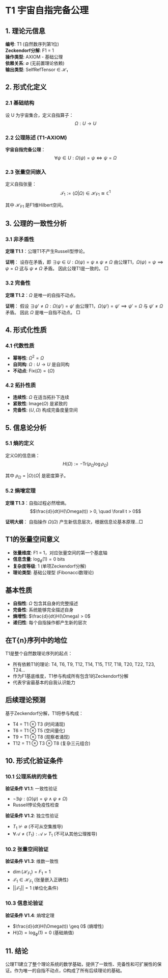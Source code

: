 # T1 宇宙自指完备公理

## 1. 理论元信息
**编号**: T1 (自然数序列第1位)  
**Zeckendorf分解**: F1 = 1  
**操作类型**: AXIOM - 基础公理  
**依赖关系**: ∅ (无前置理论依赖)  
**输出类型**: SelfRefTensor ∈ ℋ₁

## 2. 形式化定义

### 2.1 基础结构
设 U 为宇宙集合，定义自指算子：
$$\Omega: U \rightarrow U$$

### 2.2 公理陈述 (T1-AXIOM)
**宇宙自指完备公理**：
$$\forall \psi \in U: \Omega(\psi) = \psi \iff \psi = \Omega$$

### 2.3 张量空间嵌入
定义自指张量：
$$\mathcal{T}_1 := \langle \Omega | \Omega \rangle \in \mathcal{H}_{\text{F1}} \cong \mathbb{C}^1$$

其中 $\mathcal{H}_{\text{F1}}$ 是F1维Hilbert空间。

## 3. 公理的一致性分析

### 3.1 非矛盾性
**定理 T1.1**：公理T1不产生Russell型悖论。

**证明**：
设存在矛盾，即 $\exists \psi \in U: \Omega(\psi) = \psi \land \psi \neq \Omega$
由公理T1，$\Omega(\psi) = \psi \implies \psi = \Omega$
这与 $\psi \neq \Omega$ 矛盾。
因此公理T1是一致的。 □

### 3.2 完备性
**定理 T1.2**：$\Omega$ 是唯一的自指不动点。

**证明**：
假设 $\exists \psi' \neq \Omega: \Omega(\psi') = \psi'$
由公理T1，$\Omega(\psi') = \psi' \implies \psi' = \Omega$
与 $\psi' \neq \Omega$ 矛盾。
因此 $\Omega$ 是唯一自指不动点。 □

## 4. 形式化性质

### 4.1 代数性质
- **幂等性**: $\Omega^2 = \Omega$
- **自同构**: $\Omega: U \rightarrow U$ 是自同构
- **不动点**: $\text{Fix}(\Omega) = \{\Omega\}$

### 4.2 拓扑性质  
- **连续性**: $\Omega$ 在适当拓扑下连续
- **紧致性**: $\text{Image}(\Omega)$ 是紧致的
- **完备性**: $(U, \Omega)$ 构成完备度量空间

## 5. 信息论分析

### 5.1 熵的定义
定义Ω的信息熵：
$$H(\Omega) := -\text{Tr}(\rho_\Omega \log \rho_\Omega)$$

其中 $\rho_\Omega = |\Omega\rangle\langle\Omega|$ 是密度算子。

### 5.2 熵增定理
**定理 T1.3**：自指过程必然增熵。
$$\frac{d}{dt}H(\Omega(t)) > 0, \quad \forall t > 0$$

**证明大纲**：
自指操作 $\Omega(\Omega)$ 产生新信息层次，根据信息论基本原理...□

## T1的张量空间意义
- **张量维度**: F1 = 1，对应张量空间的第一个基底轴
- **信息含量**: $\log_\phi(1) = 0$ bits
- **复杂度等级**: 1 (单项Zeckendorf分解)
- **理论类型**: 基础公理型 (Fibonacci数理论)

## 基本性质
- **自指性**: $\Omega$ 包含其自身的完整描述
- **完备性**: 系统能够完全描述自身  
- **熵增性**: $\frac{d}{dt}H(\Omega) > 0$
- **递归性**: 每个自指操作都产生新的层次

## 在T{n}序列中的地位
T1是整个自然数理论序列的起点：
- 所有依赖T1的理论: T4, T6, T9, T12, T14, T15, T17, T18, T20, T22, T23, T24...
- 作为F1基底维度，T1参与构成所有包含1的Zeckendorf分解
- 代表宇宙最基本的自我认识能力

## 后续理论预测
基于Zeckendorf分解，T1将参与构成：
- T4 = T1 ⊗ T3 (时间涌现)
- T6 = T1 ⊗ T5 (空间量化)
- T9 = T1 ⊗ T8 (观察者涌现)
- T12 = T1 ⊗ T3 ⊗ T8 (复杂三元组合)

## 10. 形式化验证条件

### 10.1 公理系统的完备性
**验证条件 V1.1**: 一致性验证
- $\neg\exists \psi: (\Omega(\psi) = \psi \land \psi \neq \Omega)$
- Russell悖论免疫性检查

**验证条件 V1.2**: 独立性验证
- $T_1 \not\vdash \emptyset$ (不可从空集推导)
- $\forall \mathcal{A} \neq \{T_1\}: \mathcal{A} \not\vdash T_1$ (不可从其他公理推导)

### 10.2 张量空间验证
**验证条件 V1.3**: 维数一致性
- $\dim(\mathcal{H}_{F_1}) = F_1 = 1$
- $\mathcal{T}_1 \in \mathcal{H}_{F_1}$ (张量嵌入正确性)
- $||\mathcal{T}_1|| = 1$ (单位化条件)

### 10.3 信息论验证
**验证条件 V1.4**: 熵增定理
- $\frac{d}{dt}H(\Omega(t)) \geq 0$ (熵增性)
- $H(\Omega) = \log_\phi(1) = 0$ (基础熵值)

## 11. 结论

公理T1建立了整个理论系统的数学基础，提供了一致性、完备性和可扩展性的保证。作为唯一的自指不动点，Ω构成了所有后续理论的基础。